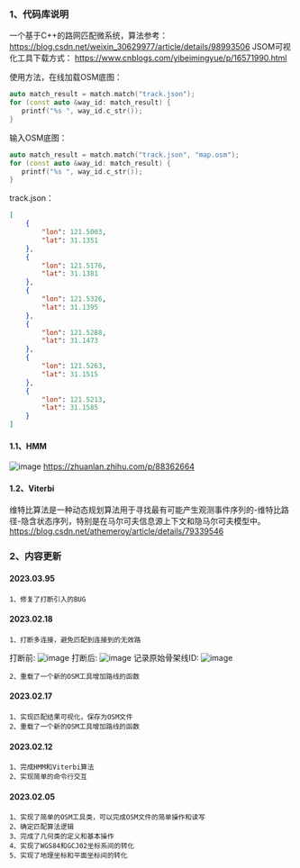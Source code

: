 ### 1、代码库说明
一个基于C++的路网匹配微系统，算法参考：
https://blog.csdn.net/weixin_30629977/article/details/98993506
JSOM可视化工具下载方式：
https://www.cnblogs.com/yibeimingyue/p/16571990.html

使用方法，在线加载OSM底图：
 ```cpp 
auto match_result = match.match("track.json");
for (const auto &way_id: match_result) {
    printf("%s ", way_id.c_str());
}
 ```
输入OSM底图：
 ```cpp 
auto match_result = match.match("track.json", "map.osm");
for (const auto &way_id: match_result) {
    printf("%s ", way_id.c_str());
}
 ```
track.json：
```json
[
    {
        "lon": 121.5003,
        "lat": 31.1351
    },
    {
        "lon": 121.5176,
        "lat": 31.1381
    },
    {
        "lon": 121.5326,
        "lat": 31.1395
    },
    {
        "lon": 121.5288,
        "lat": 31.1473
    },
    {
        "lon": 121.5263,
        "lat": 31.1515
    },
    {
        "lon": 121.5213,
        "lat": 31.1585
    }
]
```

#### 1.1、HMM
![image](resource/img/observation.png)
https://zhuanlan.zhihu.com/p/88362664
#### 1.2、Viterbi
维特比算法是一种动态规划算法用于寻找最有可能产生观测事件序列的-维特比路径-隐含状态序列，特别是在马尔可夫信息源上下文和隐马尔可夫模型中。
https://blog.csdn.net/athemeroy/article/details/79339546
### 2、内容更新

#### 2023.03.95
    1、修复了打断引入的BUG
#### 2023.02.18
    1、打断多连接，避免匹配到连接到的无效路
打断前:
![image](resource/img/update/20230218/1.png)
打断后:
![image](resource/img/update/20230218/2.png)
记录原始骨架线ID:
![image](resource/img/update/20230218/3.png)
    
    2、重载了一个新的OSM工具增加路线的函数
#### 2023.02.17
    1、实现匹配结果可视化，保存为OSM文件
    2、重载了一个新的OSM工具增加路线的函数
#### 2023.02.12
    1、完成HMM和Viterbi算法
    2、实现简单的命令行交互
#### 2023.02.05
    1、实现了简单的OSM工具类，可以完成OSM文件的简单操作和读写
    2、确定匹配算法逻辑
    3、完成了几何类的定义和基本操作
    4、实现了WGS84和GCJ02坐标系间的转化
    5、实现了地理坐标和平面坐标间的转化
